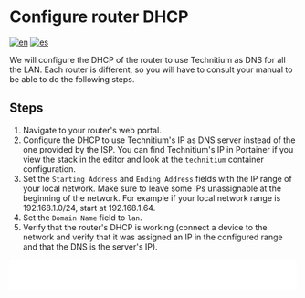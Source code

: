 # Configure router DHCP

[![en](https://img.shields.io/badge/lang-en-blue.svg)](Configure%20router%20dhcp.md)
[![es](https://img.shields.io/badge/lang-es-blue.svg)](Configure%20router%20dhcp.es.md)

We will configure the DHCP of the router to use Technitium as DNS for all the LAN. Each router is different, so you will have to consult your manual to be able to do the following steps.

## Steps

1. Navigate to your router's web portal.
2. Configure the DHCP to use Technitium's IP as DNS server instead of the one provided by the ISP. You can find Technitium's IP in Portainer if you view the stack in the editor and look at the `technitium` container configuration.
3. Set the `Starting Address` and `Ending Address` fields with the IP range of your local network. Make sure to leave some IPs unassignable at the beginning of the network. For example if your local network range is 192.168.1.0/24, start at 192.168.1.64.
4. Set the `Domain Name` field to `lan`.
5. Verify that the router's DHCP is working (connect a device to the network and verify that it was assigned an IP in the configured range and that the DNS is the server's IP).

[<img width="33.3%" src="buttons/prev-Configure technitium dns.svg" alt="Configure Technitium DNS">](Configure%20technitium%20dns.md)[<img width="33.3%" src="buttons/jump-Index.svg" alt="Index">](README.md)[<img width="33.3%" src="buttons/next-Create and configure public external traffic stack optional.svg" alt="Create and configure public external traffic stack">](Create%20and%20configure%20public%20external%20traffic%20stack.md)
